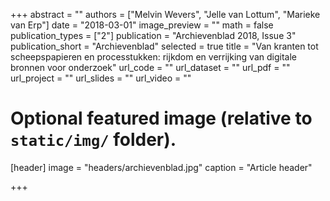+++
abstract = ""
authors = ["Melvin Wevers", "Jelle van Lottum", "Marieke van Erp"]
date = "2018-03-01"
image_preview = ""
math = false
publication_types = ["2"]
publication = "Archievenblad 2018, Issue 3"
publication_short = "Archievenblad"
selected = true
title = "Van kranten tot scheepspapieren en processtukken: rijkdom en verrijking van digitale bronnen voor onderzoek"
url_code = ""
url_dataset = ""
url_pdf = ""
url_project = ""
url_slides = ""
url_video = ""


# Optional featured image (relative to `static/img/` folder).
[header]
image = "headers/archievenblad.jpg"
caption = "Article header"

+++


